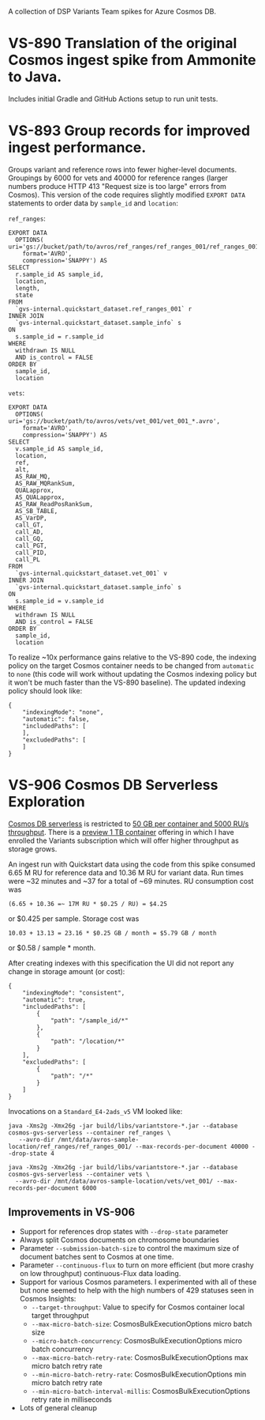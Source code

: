 A collection of DSP Variants Team spikes for Azure Cosmos DB.

# VS-890 Translation of the original Cosmos ingest spike from Ammonite to Java.

Includes initial Gradle and GitHub Actions setup to run unit tests.

# VS-893 Group records for improved ingest performance.

Groups variant and reference rows into fewer higher-level documents. Groupings by 6000 for vets and 40000 for reference
ranges (larger numbers produce HTTP 413 "Request size is too large" errors from Cosmos). This version of the code
requires slightly modified `EXPORT DATA` statements to order data by `sample_id` and `location`:

`ref_ranges`:

```
EXPORT DATA
  OPTIONS( uri='gs://bucket/path/to/avros/ref_ranges/ref_ranges_001/ref_ranges_001_*.avro',
    format='AVRO',
    compression='SNAPPY') AS
SELECT
  r.sample_id AS sample_id,
  location,
  length,
  state
FROM
  `gvs-internal.quickstart_dataset.ref_ranges_001` r
INNER JOIN
  `gvs-internal.quickstart_dataset.sample_info` s
ON
  s.sample_id = r.sample_id
WHERE
  withdrawn IS NULL
  AND is_control = FALSE
ORDER BY
  sample_id,
  location
```

`vets`:

```
EXPORT DATA
  OPTIONS( uri='gs://bucket/path/to/avros/vets/vet_001/vet_001_*.avro',
    format='AVRO',
    compression='SNAPPY') AS
SELECT
  v.sample_id AS sample_id,
  location,
  ref,
  alt,
  AS_RAW_MQ,
  AS_RAW_MQRankSum,
  QUALapprox,
  AS_QUALapprox,
  AS_RAW_ReadPosRankSum,
  AS_SB_TABLE,
  AS_VarDP,
  call_GT,
  call_AD,
  call_GQ,
  call_PGT,
  call_PID,
  call_PL
FROM
  `gvs-internal.quickstart_dataset.vet_001` v
INNER JOIN
  `gvs-internal.quickstart_dataset.sample_info` s
ON
  s.sample_id = v.sample_id
WHERE
  withdrawn IS NULL
  AND is_control = FALSE
ORDER BY
  sample_id,
  location
```

To realize ~10x performance gains relative to the VS-890 code, the indexing policy on the target Cosmos container needs
to be changed from `automatic` to `none` (this code will work without updating the Cosmos indexing policy but it won't
be much faster than the VS-890 baseline). The updated indexing policy should look like:

```
{
    "indexingMode": "none",
    "automatic": false,
    "includedPaths": [
    ],
    "excludedPaths": [
    ]
}
```

# VS-906 Cosmos DB Serverless Exploration

[Cosmos DB serverless](https://learn.microsoft.com/en-us/azure/cosmos-db/serverless) is restricted to [50 GB per
container and 5000 RU/s throughput](https://learn.microsoft.com/en-us/azure/cosmos-db/concepts-limits#serverless). There is a
[preview 1 TB container](https://learn.microsoft.com/en-us/azure/cosmos-db/serverless-1tb) offering in which I have
enrolled the Variants subscription which will offer higher throughput as storage grows.

An ingest run with Quickstart data using the code from this spike consumed 6.65 M RU for reference data and 10.36
M RU for variant data. Run times were ~32 minutes and ~37 for a total of ~69 minutes. RU consumption cost was
```
(6.65 + 10.36 =~ 17M RU * $0.25 / RU) = $4.25
```

or $0.425 per sample. Storage cost was

```
10.03 + 13.13 = 23.16 * $0.25 GB / month = $5.79 GB / month
```

or $0.58 / sample * month.

After creating indexes with this specification the UI did not report any change in storage amount (or cost):

```
{
    "indexingMode": "consistent",
    "automatic": true,
    "includedPaths": [
        {
            "path": "/sample_id/*"
        },
        {
            "path": "/location/*"
        }
    ],
    "excludedPaths": [
        {
            "path": "/*"
        }
    ]
}
```

Invocations on a `Standard_E4-2ads_v5` VM looked like:

```
java -Xms2g -Xmx26g -jar build/libs/variantstore-*.jar --database cosmos-gvs-serverless --container ref_ranges \
   --avro-dir /mnt/data/avros-sample-location/ref_ranges/ref_ranges_001/ --max-records-per-document 40000 --drop-state 4
```

```
java -Xms2g -Xmx26g -jar build/libs/variantstore-*.jar --database cosmos-gvs-serverless --container vets \
  --avro-dir /mnt/data/avros-sample-location/vets/vet_001/ --max-records-per-document 6000
```

## Improvements in VS-906

* Support for references drop states with `--drop-state` parameter
* Always split Cosmos documents on chromosome boundaries
* Parameter `--submission-batch-size` to control the maximum size of document batches sent to Cosmos at one time.
* Parameter `--continuous-flux` to turn on more efficient (but more crashy on low throughput) continuous-Flux data loading.
* Support for various Cosmos parameters. I experimented with all of these but none seemed to help with the high numbers of 429 statuses seen in Cosmos Insights:
  * `--target-throughput`: Value to specify for Cosmos container local target throughput
  * `--max-micro-batch-size`: CosmosBulkExecutionOptions micro batch size
  * `--micro-batch-concurrency`: CosmosBulkExecutionOptions micro batch concurrency
  * `--max-micro-batch-retry-rate`: CosmosBulkExecutionOptions max micro batch retry rate
  * `--min-micro-batch-retry-rate`: CosmosBulkExecutionOptions min micro batch retry rate
  * `--min-micro-batch-interval-millis`: CosmosBulkExecutionOptions retry rate in milliseconds
* Lots of general cleanup
